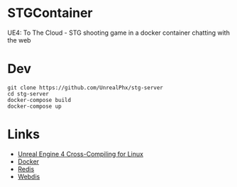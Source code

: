 # STGContainer
UE4: To The Cloud - STG shooting game in a docker container chatting with the web

# Dev
`git clone https://github.com/UnrealPhx/stg-server`  
`cd stg-server`  
`docker-compose build`  
`docker-compose up`  

# Links
- [Unreal Engine 4 Cross-Compiling for Linux](https://docs.unrealengine.com/en-us/Platforms/Linux/GettingStarted)
- [Docker](https://www.docker.com/)
- [Redis](https://redis.io/)
- [Webdis](http://webd.is/)

